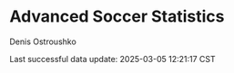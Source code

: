 # Advanced Soccer Statistics
Denis Ostroushko

<!-- gfm -->

Last successful data update: 2025-03-05 12:21:17 CST
